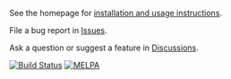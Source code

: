 See the homepage for [installation and usage instructions](http://company-mode.github.io/).

File a bug report in [Issues](https://github.com/company-mode/company-mode/issues).

Ask a question or suggest a feature in [Discussions](https://github.com/company-mode/company-mode/discussions/).

[![Build Status](https://travis-ci.org/company-mode/company-mode.png?branch=master)](https://travis-ci.org/company-mode/company-mode)
[![MELPA](https://melpa.org/packages/company-badge.svg)](https://melpa.org/#/company)
